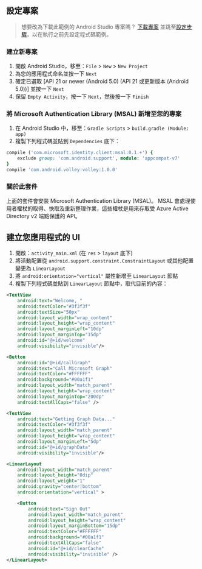 
## <a name="set-up-your-project"></a>設定專案

> 想要改為下載此範例的 Android Studio 專案嗎？ [下載專案](https://github.com/Azure-Samples/active-directory-android-native-v2/archive/master.zip) 並跳至[設定步驟](#create-an-application-express)，以在執行之前先設定程式碼範例。


### <a name="create-a-new-project"></a>建立新專案 
1.  開啟 Android Studio，移至：`File` > `New` > `New Project`
2.  為您的應用程式命名並按一下 `Next`
3.  確定已選取 [API 21 or newer (Android 5.0) (API 21 或更新版本 (Android 5.0))] 並按一下 `Next`
4.  保留 `Empty Activity`，按一下 `Next`，然後按一下 `Finish`


### <a name="add-the-microsoft-authentication-library-msal-to-your-project"></a>將 Microsoft Authentication Library (MSAL) 新增至您的專案
1.  在 Android Studio 中，移至：`Gradle Scripts` > `build.gradle (Module: app)`
2.  複製下列程式碼並貼到 `Dependencies` 底下：

```ruby  
compile ('com.microsoft.identity.client:msal:0.1.+') {
    exclude group: 'com.android.support', module: 'appcompat-v7'
}
compile 'com.android.volley:volley:1.0.0'
```

<!--start-collapse-->
### <a name="about-this-package"></a>關於此套件

上面的套件會安裝 Microsoft Authentication Library (MSAL)。 MSAL 會處理使用者權杖的取得、快取及重新整理作業，這些權杖是用來存取受 Azure Active Directory v2 端點保護的 API。
<!--end-collapse-->

## <a name="create-your-applications-ui"></a>建立您應用程式的 UI

1.  開啟：`activity_main.xml` (在 `res` > `layout` 底下)
2.  將活動配置從 `android.support.constraint.ConstraintLayout` 或其他配置變更為 `LinearLayout`
3.  將 `android:orientation="vertical"` 屬性新增至 `LinearLayout` 節點
4.  複製下列程式碼並貼到 `LinearLayout` 節點中，取代目前的內容：

```xml
<TextView
    android:text="Welcome, "
    android:textColor="#3f3f3f"
    android:textSize="50px"
    android:layout_width="wrap_content"
    android:layout_height="wrap_content"
    android:layout_marginLeft="10dp"
    android:layout_marginTop="15dp"
    android:id="@+id/welcome"
    android:visibility="invisible"/>

<Button
    android:id="@+id/callGraph"
    android:text="Call Microsoft Graph"
    android:textColor="#FFFFFF"
    android:background="#00a1f1"
    android:layout_width="match_parent"
    android:layout_height="wrap_content"
    android:layout_marginTop="200dp"
    android:textAllCaps="false" />

<TextView
    android:text="Getting Graph Data..."
    android:textColor="#3f3f3f"
    android:layout_width="match_parent"
    android:layout_height="wrap_content"
    android:layout_marginLeft="5dp"
    android:id="@+id/graphData"
    android:visibility="invisible"/>

<LinearLayout
    android:layout_width="match_parent"
    android:layout_height="0dip"
    android:layout_weight="1"
    android:gravity="center|bottom"
    android:orientation="vertical" >

    <Button
        android:text="Sign Out"
        android:layout_width="match_parent"
        android:layout_height="wrap_content"
        android:layout_marginBottom="15dp"
        android:textColor="#FFFFFF"
        android:background="#00a1f1"
        android:textAllCaps="false"
        android:id="@+id/clearCache"
        android:visibility="invisible" />
</LinearLayout>
```

